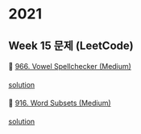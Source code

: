 # 2021
## Week 15 문제 (LeetCode)

####
👀 [966. Vowel Spellchecker (Medium)](https://leetcode.com/problems/vowel-spellchecker/)
####
[solution](https://github.com/wishJinit/Algorithm-LeetCode/blob/master/challenge/y2021_week15/Q01.java)

####
👀 [916. Word Subsets (Medium)](https://leetcode.com/problems/word-subsets/)
####
[solution](https://github.com/wishJinit/Algorithm-LeetCode/blob/master/challenge/y2021_week15/Q05_2.java)

####

